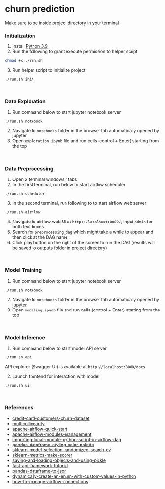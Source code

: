 # churn prediction

Make sure to be inside project directory in your terminal

### Initialization

1. Install [Python 3.9](https://www.python.org/downloads/)
2. Run the following to grant execute permission to helper script

```sh
chmod +x ./run.sh
```

3. Run helper script to initialize project

```sh
./run.sh init
```

<br/>

### Data Exploration

1. Run command below to start jupyter notebook server

```
./run.sh notebook
```

2. Navigate to `notebooks` folder in the browser tab automatically opened by jupyter
3. Open `exploration.ipynb` file and run cells (control + Enter) starting from the top

<br/>

### Data Preprocessing

1. Open 2 terminal windows / tabs
2. In the first terminal, run below to start airflow scheduler

```sh
./run.sh scheduler
```

3. In the second terminal, run following to to start airflow web server

```sh
./run.sh airflow
```

4. Navigate to airflow web UI at `http://localhost:8080/`, input `admin` for both text boxes
5. Search for `preprocessing_dag` which might take a while to appear and then click at the DAG name
6. Click play button on the right of the screen to run the DAG (results will be saved to outputs folder in project directory)

<br/>

### Model Training

1. Run command below to start jupyter notebook server

```
./run.sh notebook
```

2. Navigate to `notebooks` folder in the browser tab automatically opened by jupyter
3. Open `modeling.ipynb` file and run cells (control + Enter) starting from the top

<br/>

### Model Inference

1. Run command below to start model API server

```sh
./run.sh api
```

API explorer (Swagger UI) is available at `http://localhost:8000/docs`

2. Launch frontend for interaction with model

```sh
./run.sh ui
```

<br/>

### References

- [credit-card-customers-churn-dataset](https://www.kaggle.com/datasets/sakshigoyal7/credit-card-customers)
- [multicollinearity](https://en.wikipedia.org/wiki/Multicollinearity)
- [apache-airflow-quick-start](https://airflow.apache.org/docs/apache-airflow/stable/start/local.html)
- [apache-airflow-modules-management](https://airflow.apache.org/docs/apache-airflow/stable/modules_management.html)
- [importing-local-module-python-script-in-airflow-dag](https://stackoverflow.com/questions/50150384/importing-local-module-python-script-in-airflow-dag)
- [pandas-dataframe-styling-color-palette](https://pandas.pydata.org/docs/user_guide/style.html)
- [sklearn-model-selection-randomized-search-cv](https://scikit-learn.org/stable/modules/generated/sklearn.model_selection.RandomizedSearchCV.html)
- [sklearn-metrics-make-scorer](https://scikit-learn.org/stable/modules/generated/sklearn.metrics.make_scorer.html)
- [saving-and-loading-objects-and-using-pickle](https://stackoverflow.com/questions/4530611/saving-and-loading-objects-and-using-pickle)
- [fast-api-framework-tutorial](https://fastapi.tiangolo.com/)
- [pandas-dataframe-to-json](https://pandas.pydata.org/docs/reference/api/pandas.DataFrame.to_json.html)
- [dynamically-create-an-enum-with-custom-values-in-python](https://stackoverflow.com/questions/33690064/dynamically-create-an-enum-with-custom-values-in-python)
- [how-to-manage-airflow-connections](https://airflow.apache.org/docs/apache-airflow/2.2.4/howto/connection.html)
